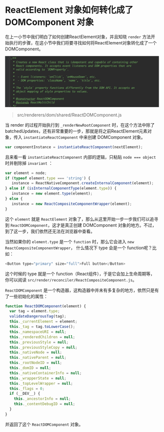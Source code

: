 # ReactElement 对象如何转化成了 DOMComponent 对象

在上一小节中我们明白了如何创建ReactElement对象，并且知晓 `render` 方法开始执行的步骤，在这小节中我们将要寻找如何将ReactElement对象转化成了一个DOMComponent。

![](img/createdom.png)

> src/renderers/dom/shared/ReactDOMComponent.js

当 render 的过程开始执行到 `_renderNewRootComponent` 时，在这个方法中除了batchedUpdates，还有非常重要的一步，那就是将之前ReactElement元素对象，传入 `instantiateReactComponent` 中来创建 DOMComponent 对象。

```JavaScript
var componentInstance = instantiateReactComponent(nextElement);
```

且来看一看 `instantiateReactComponent` 内部的逻辑，只粘贴 `node === object` 时并剔除掉 `invariant` ：

```JavaScript
var element = node;
if (typeof element.type === 'string') {
   instance = ReactNativeComponent.createInternalComponent(element);
} else if (isInternalComponentType(element.type)) {
   instance = new element.type(element);
} else {
   instance = new ReactCompositeComponentWrapper(element);
}
```

这个 `element` 就是 `ReactElement` 对象了，那么从这里开始一步一步我们可以追寻到 `ReactDOMComponent`，这才是真正创建 DOMComponent 对象的地方。不过，到了这一步，我们依然还无法在浏览器中查看。

当然如果你的 `element.type` 是一个 `function` 时，那么它会进入 `new ReactCompositeComponentWrapper`， 什么情况下 type 会是一个 function呢？比如：

```JavaScript
<Button type="primary" size="full">Full button</Button>
```
这个时候的 type 就是一个 function（React组件），于是它会加上生命周期等，你可以阅读 `src/render/reconciler/ReactCompositeComponent.js`。

`ReactDOMComponent` 是一个构造器，这构造器中并未有多复杂的地方，依然只是有了一些初始化的属性：

```JavaScript
function ReactDOMComponent(element) {
  var tag = element.type;
  validateDangerousTag(tag);
  this._currentElement = element;
  this._tag = tag.toLowerCase();
  this._namespaceURI = null;
  this._renderedChildren = null;
  this._previousStyle = null;
  this._previousStyleCopy = null;
  this._nativeNode = null;
  this._nativeParent = null;
  this._rootNodeID = null;
  this._domID = null;
  this._nativeContainerInfo = null;
  this._wrapperState = null;
  this._topLevelWrapper = null;
  this._flags = 0;
  if (__DEV__) {
    this._ancestorInfo = null;
    this._contentDebugID = null;
  }
}
```
并返回了这个 `ReactDOMComponent` 对象。


